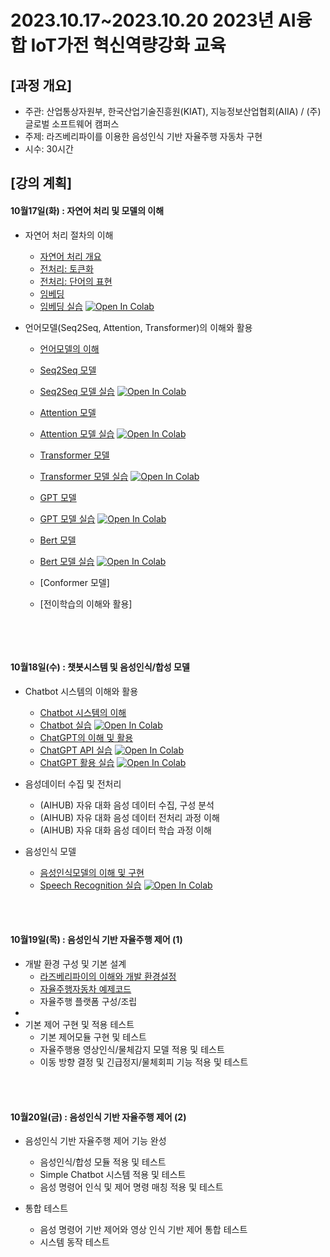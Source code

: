# 2023.10.17\~2023.10.20 2023년 AI융합 IoT가전 혁신역량강화 교육

## \[과정 개요]

* 주관: 산업통상자원부, 한국산업기술진흥원(KIAT), 지능정보산업협회(AIIA) / (주)글로벌 소프트웨어 캠퍼스
* 주제: 라즈베리파이를 이용한 음성인식 기반 자율주행 자동차 구현
* 시수: 30시간

## \[강의 계획]

#### 10월17일(화) : 자연어 처리 및 모델의 이해

* 자연어 처리 절차의 이해
  * [자연어 처리 개요](../LectureFiles/pdf/NLP001_자연어처리개요.pdf)
  * [전처리: 토큰화](../LectureFiles/pdf/NLP002_전처리-토큰화.pdf)
  * [전처리: 단어의 표현](../LectureFiles/pdf/NLP003_전처리-단어의표현.pdf)
  * [임베딩](../LectureFiles/pdf/NLP004_임베딩.pdf)
  * [임베딩 실습](../LectureFiles/src/NLP004_Word_Embedding.ipynb) [![Open In Colab](https://colab.research.google.com/assets/colab-badge.svg)](https://colab.research.google.com/github/aidalabs/Lectures/blob/main/LectureFiles/src/NLP004_Word_Embedding.ipynb)

* 언어모델(Seq2Seq, Attention, Transformer)의 이해와 활용
  * [언어모델의 이해](../LectureFiles/pdf/NLP005_언어모델개요.pdf)
  * [Seq2Seq 모델](../LectureFiles/pdf/NLP006_언어모델-Seq2Seq.pdf)
  * [Seq2Seq 모델 실습](../LectureFiles/src/NLP006_Seq2Seq.ipynb) [![Open In Colab](https://colab.research.google.com/assets/colab-badge.svg)](https://colab.research.google.com/github/aidalabs/Lectures/blob/main/LectureFiles/src/NLP006_Seq2Seq.ipynb)
  * [Attention 모델](../LectureFiles/pdf/NLP007_언어모델-Attention.pdf)
  * [Attention 모델 실습](../LectureFiles/src/NLP007_Attention.ipynb) [![Open In Colab](https://colab.research.google.com/assets/colab-badge.svg)](https://colab.research.google.com/github/aidalabs/Lectures/blob/main/LectureFiles/src/NLP007_Attention.ipynb)
  * [Transformer 모델](../LectureFiles/pdf/NLP008_언어모델-Transformer.pdf)
  * [Transformer 모델 실습](../LectureFiles/src/NLP008_Transformer.ipynb) [![Open In Colab](https://colab.research.google.com/assets/colab-badge.svg)](https://colab.research.google.com/github/aidalabs/Lectures/blob/main/LectureFiles/src/NLP008_Transformer.ipynb)
  
  * [GPT 모델](../LectureFiles/pdf/NLP009_GPT모델.pdf)
  * [GPT 모델 실습](../LectureFiles/src/NLP009_GPT.ipynb) [![Open In Colab](https://colab.research.google.com/assets/colab-badge.svg)](https://colab.research.google.com/github/aidalabs/Lectures/blob/main/LectureFiles/src/NLP009_GPT.ipynb)
  * [Bert 모델](../LectureFiles/pdf/NLP010_BERT모델.pdf)
  * [Bert 모델 실습](../LectureFiles/src/NLP010_BERT.ipynb) [![Open In Colab](https://colab.research.google.com/assets/colab-badge.svg)](https://colab.research.google.com/github/aidalabs/Lectures/blob/main/LectureFiles/src/NLP010_BERT.ipynb)
  
  * [Conformer 모델]  
  * [전이학습의 이해와 활용]
  <br/>
<br/>

#### 10월18일(수) : 챗봇시스템 및 음성인식/합성 모델

* Chatbot 시스템의 이해와 활용
  * [Chatbot 시스템의 이해](../LectureFiles/pdf/NLP011_Chatbot시스템.pdf)
  * [Chatbot 실습](../LectureFiles/src/NLP020_Chatbot.ipynb) [![Open In Colab](https://colab.research.google.com/assets/colab-badge.svg)](https://colab.research.google.com/github/aidalabs/Lectures/blob/main/LectureFiles/src/NLP020_Chatbot.ipynb)
  * [ChatGPT의 이해 및 활용](../LectureFiles/pdf/LLM001_ChatGPT.pdf)
  * [ChatGPT API 실습](../LectureFiles/src/LLM001_ChatGPT_API.ipynb) [![Open In Colab](https://colab.research.google.com/assets/colab-badge.svg)](https://colab.research.google.com/github/aidalabs/Lectures/blob/main/LectureFiles/src/LLM001_ChatGPT_API.ipynb)
  * [ChatGPT 활용 실습](../LectureFiles/src/LLM002_ChatGPT_Usage.ipynb) [![Open In Colab](https://colab.research.google.com/assets/colab-badge.svg)](https://colab.research.google.com/github/aidalabs/Lectures/blob/main/LectureFiles/src/LLM002_ChatGPT_Usage.ipynb)


* 음성데이터 수집 및 전처리
  * (AIHUB) 자유 대화 음성 데이터 수집, 구성 분석
  * (AIHUB) 자유 대화 음성 데이터 전처리 과정 이해
  * (AIHUB) 자유 대화 음성 데이터 학습 과정 이해

* 음성인식 모델
  * [음성인식모델의 이해 및 구현](../LectureFiles/pdf/ASR001_음성인식모델개요.pdf)
  * [Speech Recognition 실습](../LectureFiles/src/AVR001_Speech_Recognition.ipynb) [![Open In Colab](https://colab.research.google.com/assets/colab-badge.svg)](https://colab.research.google.com/github/aidalabs/Lectures/blob/main/LectureFiles/src/AVR001_Speech_Recognition.ipynb)
<br/>
<br/>

#### 10월19일(목) : 음성인식 기반 자율주행 제어 (1)

* 개발 환경 구성 및 기본 설계
  * [라즈베리파이의 이해와 개발 환경설정](../LectureFiles/pdf/RCS002_OSHW개요.pdf)
  * [자율주행자동차 예제코드](../LectureFiles/src/RCS_AI자율주행자동차_예제코드.zip)
  * 자율주행 플랫폼 구성/조립
* 
* 기본 제어 구현 및 적용 테스트
  * 기본 제어모듈 구현 및 테스트
  * 자율주행용 영상인식/물체감지 모델 적용 및 테스트
  * 이동 방향 결정 및 긴급정지/물체회피 기능 적용 및 테스트
<br/>
<br/>

#### 10월20일(금) : 음성인식 기반 자율주행 제어 (2)

* 음성인식 기반 자율주행 제어 기능 완성
  * 음성인식/합성 모듈 적용 및 테스트
  * Simple Chatbot 시스템 적용 및 테스트
  * 음성 명령어 인식 및 제어 명령 매칭 적용 및 테스트

* 통합 테스트
  * 음성 명령어 기반 제어와 영상 인식 기반 제어 통합 테스트
  * 시스템 동작 테스트